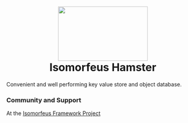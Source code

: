 <h1 align="center">
  <img src="https://github.com/isomorfeus/isomorfeus-hamster/blob/master/Logo.png?raw=true" align="center" width="234" height="143" />
  <br/>
  Isomorfeus Hamster<br/>
</h1>

Convenient and well performing key value store and object database.

### Community and Support
At the [Isomorfeus Framework Project](https://isomorfeus.com)
